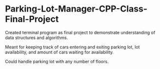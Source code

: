 # Parking-Lot-Manager-CPP-Class-Final-Project
Created terminal program as final project to demonstrate understanding of data structures and algorithms.

Meant for keeping track of cars entering and exiting parking lot, lot availability, and amount of cars waiting for availability.

Could handle parking lot with any number of floors.

